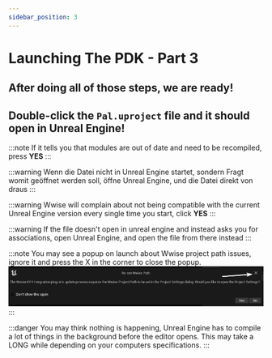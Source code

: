 ```yaml
---
sidebar_position: 3
---
```


# Launching The PDK - Part 3

## After doing all of those steps, we are ready! 

## Double-click the `Pal.uproject` file and it should open in Unreal Engine!


:::note
If it tells you that modules are out of date and need to be recompiled, press **YES**
:::

:::warning
Wenn die Datei nicht in Unreal Engine startet, sondern Fragt womit geöffnet werden soll, öffne Unreal Engine, und die Datei direkt von draus
:::

:::warning
Wwise will complain about not being compatible with the current Unreal Engine version every single time you start, click **YES**
:::

:::warning
If the file doesn't open in unreal engine and instead asks you for associations, open Unreal Engine, and open the file from there instead
:::

:::note
You may see a popup on launch about Wwise project path issues, ignore it and press the X in the corner to close the popup.
![WwisePathIssue](./assets/ResetWwisePath.png)
:::

:::danger
You may think nothing is happening, Unreal Engine has to compile a lot of things in the background before the editor opens. This may take a LONG while depending on your computers specifications.
:::
